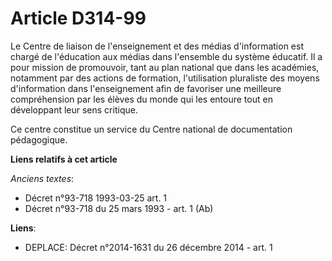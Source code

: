 # Article D314-99

Le Centre de liaison de l'enseignement et des médias d'information est chargé de l'éducation aux médias dans l'ensemble du
système éducatif. Il a pour mission de promouvoir, tant au plan national que dans les académies, notamment par des actions de
formation, l'utilisation pluraliste des moyens d'information dans l'enseignement afin de favoriser une meilleure
compréhension par les élèves du monde qui les entoure tout en développant leur sens critique. 

Ce centre constitue un service du Centre national de documentation pédagogique.

**Liens relatifs à cet article**

_Anciens textes_:

  - Décret n°93-718 1993-03-25 art. 1
  - Décret n°93-718 du 25 mars 1993 - art. 1 (Ab)

**Liens**:

  - DEPLACE: Décret n°2014-1631 du 26 décembre 2014 - art. 1
